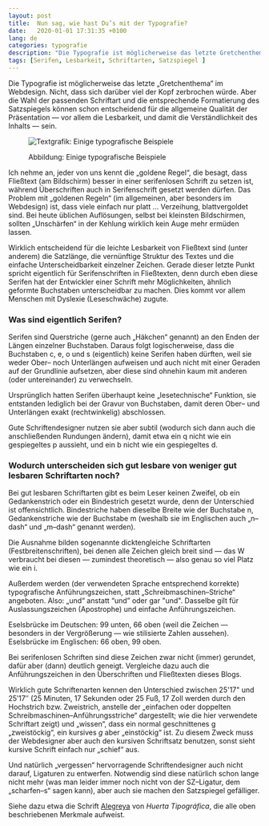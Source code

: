 ```yaml
---
layout: post
title:  Nun sag, wie hast Du’s mit der Typografie?
date:   2020-01-01 17:31:35 +0100
lang: de
categories: typografie
description: "Die Typografie ist möglicherweise das letzte Gretchenthema im Webdesign. Die Wahl der passenden Schriftart und die richtige Formatierung können für Lesbarkeit und Verständnis entscheidend sein."
tags: [Serifen, Lesbarkeit, Schriftarten, Satzspiegel ]
---
```


<p>Die Typografie ist möglicherweise das letzte &#8222;Gretchenthema&#8220; im Webdesign. Nicht, dass sich darüber viel der Kopf zerbrochen würde. Aber die Wahl der passenden Schriftart und die entsprechende Formatierung des Satzspiegels können schon entscheidend für die allgemeine Qualität der Präsentation &#8212; vor allem die Lesbarkeit, und damit die Verständlichkeit des Inhalts &#8212; sein.</p>
<!--more-->
<figure><p><img src="{{site.baseurl}}/assets/images/typografie.png" alt="Textgrafik: Einige typografische Beispiele" /></p><figcaption><p>Abbildung: Einige typografische Beispiele</p></figcaption></figure>

<p>Ich nehme an, jeder von uns kennt die &#8222;goldene Regel&#8220;, die besagt, dass Fließtext (am Bildschirm) besser in einer serifenlosen Schrift zu setzen ist, während Überschriften auch in Serifenschrift gesetzt werden dürfen. Das Problem mit &#8222;goldenen Regeln&#8220; (im allgemeinen, aber besonders im Webdesign) ist, dass viele einfach nur platt &#8230; Verzeihung, blattvergoldet sind. Bei heute üblichen Auflösungen, selbst bei kleinsten Bildschirmen, sollten &#8222;Unschärfen&#8220; in der Kehlung wirklich kein Auge mehr ermüden lassen.</p>

<p>Wirklich entscheidend für die leichte Lesbarkeit von Fließtext sind (unter anderem) die Satzlänge, die vernünftige Struktur des Textes und die einfache Unterscheidbarkeit einzelner Zeichen. Gerade dieser letzte Punkt spricht eigentlich für Serifenschriften in Fließtexten, denn durch eben diese Serifen hat der Entwickler einer Schrift mehr Möglichkeiten, ähnlich geformte Buchstaben unterscheidbar zu machen. Dies kommt vor allem Menschen mit Dyslexie (Leseschwäche) zugute.</p>

<h3>Was sind eigentlich Serifen?</h3>

<p>Serifen sind Querstriche (gerne auch &#8222;Häkchen&#8220; genannt) an den Enden der Längen einzelner Buchstaben. Daraus folgt logischerweise, dass die Buchstaben c, e, o und s (eigentlich) keine Serifen haben dürften, weil sie weder Ober&#8211; noch Unterlängen aufweisen und auch nicht mit einer Geraden auf der Grundlinie aufsetzen, aber diese sind ohnehin kaum mit anderen (oder untereinander) zu verwechseln.</p>

<p>Ursprünglich hatten Serifen überhaupt keine &#8222;lesetechnische&#8220; Funktion, sie entstanden lediglich bei der Gravur von Buchstaben, damit deren Ober&#8211; und Unterlängen exakt (rechtwinkelig) abschlossen.</p>

<p>Gute Schriftendesigner nutzen sie aber subtil (wodurch sich dann auch die anschließenden Rundungen ändern), damit etwa ein q nicht wie ein gespiegeltes p aussieht, und ein b nicht wie ein gespiegeltes d.</p>

<h3>Wodurch unterscheiden sich gut lesbare von weniger gut lesbaren Schriftarten noch?</h3>

<p>Bei gut lesbaren Schriftarten gibt es beim Leser keinen Zweifel, ob ein Gedankenstrich oder ein Bindestrich gesetzt wurde, denn der Unterschied ist offensichtlich. Bindestriche haben dieselbe Breite wie der Buchstabe n, Gedankenstriche wie der Buchstabe m (weshalb sie im Englischen auch &#8222;n&#8211;dash&#8220; und &#8222;m&#8211;dash&#8220; genannt werden).</p>

<p>Die Ausnahme bilden sogenannte dicktengleiche Schriftarten (Festbreitenschriften), bei denen alle Zeichen gleich breit sind &#8212; das W verbraucht bei diesen &#8212; zumindest theoretisch &#8212; also genau so viel Platz wie ein i.</p>

<p>Außerdem werden (der verwendeten Sprache entsprechend korrekte) typografische Anführungszeichen, statt &#8222;Schreibmaschinen&#8211;Striche&#8220; angeboten. Also: &#8222;und&#8220; anstatt &#8220;und&#8221; oder gar "und". Dasselbe gilt für Auslassungszeichen (Apostrophe) und einfache Anführungszeichen.</p>

<p>Eselsbrücke im Deutschen: 99 unten, 66 oben (weil die Zeichen &#8212; besonders in der Vergrößerung &#8212; wie stilisierte Zahlen aussehen). Eselsbrücke im Englischen: 66 oben, 99 oben.</p>

<p>Bei serifenlosen Schriften sind diese Zeichen zwar nicht (immer) gerundet, dafür aber (dann) deutlich geneigt. Vergleiche dazu auch die Anführungszeichen in den Überschriften und Fließtexten dieses Blogs.</p>

<p>Wirklich gute Schriftenarten kennen den Unterschied zwischen 25'17&#34; und 25&#697;17&#698; (25 Minuten, 17 Sekunden oder 25 Fuß, 17 Zoll werden durch den Hochstrich bzw. Zweistrich, anstelle der &#8222;einfachen oder doppelten Schreibmaschinen&#8211;Anführungsstriche&#8220; dargestellt; wie die hier verwendete Schriftart zeigt) und &#8222;wissen&#8220;, dass ein normal geschnittenes g &#8222;zweistöckig&#8220;, ein kursives <em>g</em> aber &#8222;einstöckig&#8220; ist. Zu diesem Zweck muss der Webdesigner aber auch den kursiven Schriftsatz benutzen, sonst sieht kursive Schrift einfach nur &#8222;schief&#8220; aus.</p>

<p>Und natürlich &#8222;vergessen&#8220; hervorragende Schriftendesigner auch nicht darauf, Ligaturen zu entwerfen. Notwendig sind diese natürlich schon lange nicht mehr (was man leider immer noch nicht von der <abbr>SZ</abbr>&#8211;Ligatur, dem &#8222;scharfen&#8211;s&#8220; sagen kann), aber auch sie machen den Satzspiegel gefälliger.</p>

<p>Siehe dazu etwa die Schrift <a rel="external" title="Folge diesem Verweis zu Google Fonts, um die erwähnte Schrift zu betrachten" href="https://fonts.google.com/specimen/Alegreya">Alegreya</a> von <em>Huerta Tipográfica</em>, die alle oben beschriebenen Merkmale aufweist.</p>
